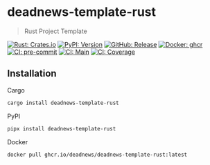 # deadnews-template-rust

> Rust Project Template

[![Rust: Crates.io](https://img.shields.io/crates/v/deadnews-template-rust.svg?logo=rust&logoColor=white)](https://crates.io/crates/deadnews-template-rust)
[![PyPI: Version](https://img.shields.io/pypi/v/deadnews-template-rust?logo=pypi&logoColor=white)](https://pypi.org/project/deadnews-template-rust)
[![GitHub: Release](https://img.shields.io/github/v/release/deadnews/deadnews-template-rust?logo=github&logoColor=white)](https://github.com/deadnews/deadnews-template-rust/releases/latest)
[![Docker: ghcr](https://img.shields.io/badge/docker-gray.svg?logo=docker&logoColor=white)](https://github.com/deadnews/deadnews-template-rust/pkgs/container/deadnews-template-rust)
[![CI: pre-commit](https://results.pre-commit.ci/badge/github/deadnews/deadnews-template-rust/main.svg)](https://results.pre-commit.ci/latest/github/deadnews/deadnews-template-rust/main)
[![CI: Main](https://img.shields.io/github/actions/workflow/status/deadnews/deadnews-template-rust/main.yml?branch=main&logo=github&logoColor=white&label=main)](https://github.com/deadnews/deadnews-template-rust/actions/workflows/main.yml)
[![CI: Coverage](https://img.shields.io/codecov/c/github/deadnews/deadnews-template-rust?token=OCZDZIYPMC&logo=codecov&logoColor=white)](https://codecov.io/gh/deadnews/deadnews-template-rust)

## Installation

Cargo

```sh
cargo install deadnews-template-rust
```

PyPI

```sh
pipx install deadnews-template-rust
```

Docker

```sh
docker pull ghcr.io/deadnews/deadnews-template-rust:latest
```
